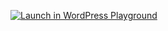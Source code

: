 [![Launch in WordPress Playground](https://img.shields.io/badge/Launch%20in%20WordPress%20Playground-DA9A45?style=for-the-badge&logo=wordpress)](https://playground.wordpress.net/?blueprint-url=https://raw.githubusercontent.com/chriszarate/synced-pattern-missing-context/main/blueprint.json)
